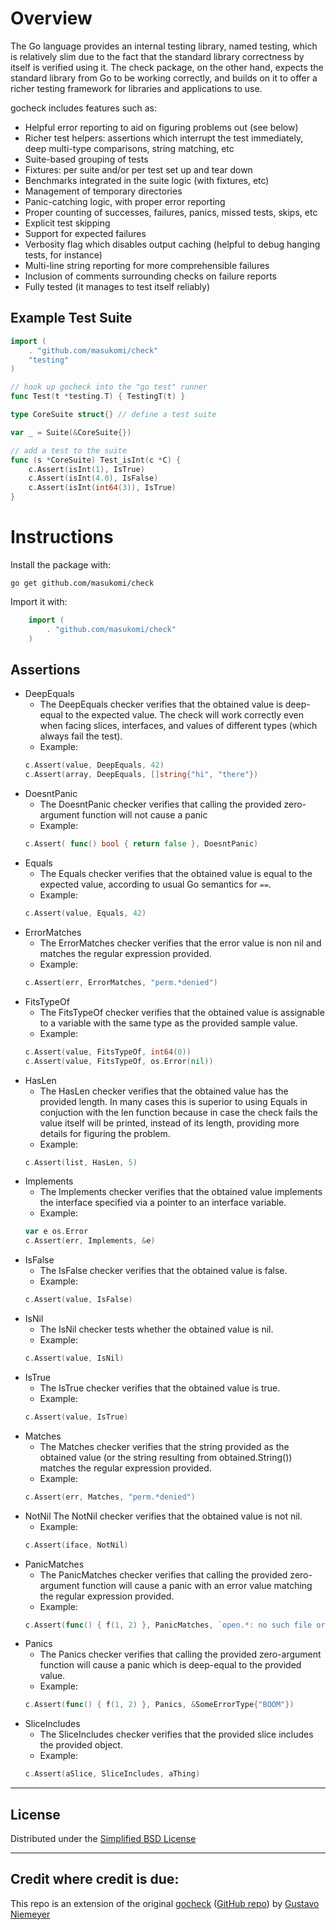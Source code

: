 # Overview
The Go language provides an internal testing library, named testing, which is relatively slim due to the fact that the standard library correctness by itself is verified using it. The check package, on the other hand, expects the standard library from Go to be working correctly, and builds on it to offer a richer testing framework for libraries and applications to use.

gocheck includes features such as:

* Helpful error reporting to aid on figuring problems out (see below)
* Richer test helpers: assertions which interrupt the test immediately, deep multi-type comparisons, string matching, etc
* Suite-based grouping of tests
* Fixtures: per suite and/or per test set up and tear down
* Benchmarks integrated in the suite logic (with fixtures, etc)
* Management of temporary directories
* Panic-catching logic, with proper error reporting
* Proper counting of successes, failures, panics, missed tests, skips, etc
* Explicit test skipping
* Support for expected failures
* Verbosity flag which disables output caching (helpful to debug hanging tests, for instance)
* Multi-line string reporting for more comprehensible failures
* Inclusion of comments surrounding checks on failure reports
* Fully tested (it manages to test itself reliably)

## Example Test Suite

```go
import (
	. "github.com/masukomi/check"
	"testing"
)

// hook up gocheck into the "go test" runner
func Test(t *testing.T) { TestingT(t) }

type CoreSuite struct{} // define a test suite

var _ = Suite(&CoreSuite{})

// add a test to the suite
func (s *CoreSuite) Test_isInt(c *C) {
	c.Assert(isInt(1), IsTrue)
	c.Assert(isInt(4.0), IsFalse)
	c.Assert(isInt(int64(3)), IsTrue)
}
```


Instructions
============

Install the package with:

	go get github.com/masukomi/check

Import it with:
```go
	import (
		. "github.com/masukomi/check"
	)
```

## Assertions

* DeepEquals
	* The DeepEquals checker verifies that the obtained value is deep-equal to the expected value.  The check will work correctly even when facing slices, interfaces, and values of different types (which always fail the test).
	* Example:
	```go
	c.Assert(value, DeepEquals, 42)
	c.Assert(array, DeepEquals, []string{"hi", "there"})
	```
* DoesntPanic
	* The DoesntPanic checker verifies that calling the provided zero-argument function will not cause a panic
	* Example:
	```go
	c.Assert( func() bool { return false }, DoesntPanic)
	```
* Equals
	* The Equals checker verifies that the obtained value is equal to the expected value, according to usual Go semantics for `==`.
	* Example:
	```go
	c.Assert(value, Equals, 42)
	```
* ErrorMatches
	* The ErrorMatches checker verifies that the error value is non nil and matches the regular expression provided.
	* Example:
	```go
	c.Assert(err, ErrorMatches, "perm.*denied")
	```
* FitsTypeOf
	* The FitsTypeOf checker verifies that the obtained value is assignable to a variable with the same type as the provided sample value.
	* Example:
	```go
	c.Assert(value, FitsTypeOf, int64(0))
	c.Assert(value, FitsTypeOf, os.Error(nil))
	```
* HasLen
	* The HasLen checker verifies that the obtained value has the
provided length. In many cases this is superior to using Equals
in conjuction with the len function because in case the check
fails the value itself will be printed, instead of its length,
providing more details for figuring the problem.
	* Example:
	```go
	c.Assert(list, HasLen, 5)
	```
* Implements
	* The Implements checker verifies that the obtained value
implements the interface specified via a pointer to an interface
variable.
	* Example: 
	```go
	var e os.Error
	c.Assert(err, Implements, &e)
	```
* IsFalse
	* The IsFalse checker verifies that the obtained value is false.
	* Example:
	```go
	c.Assert(value, IsFalse)
	```
* IsNil
	* The IsNil checker tests whether the obtained value is nil.
	* Example:
	```go
	c.Assert(value, IsNil)
	```
* IsTrue
	* The IsTrue checker verifies that the obtained value is true.
	* Example:
	```go
	c.Assert(value, IsTrue)
	```
* Matches
	* The Matches checker verifies that the string provided as the obtained value (or the string resulting from obtained.String()) matches the
regular expression provided.
	* Example: 
	```go
	c.Assert(err, Matches, "perm.*denied")
	```
* NotNil
	The NotNil checker verifies that the obtained value is not nil.
	* Example:
	```go
	c.Assert(iface, NotNil)
	```
* PanicMatches
	* The PanicMatches checker verifies that calling the provided zero-argument function will cause a panic with an error value matching the regular expression provided.
	* Example:
	```go
	c.Assert(func() { f(1, 2) }, PanicMatches, `open.*: no such file or directory`)
	```
* Panics
	* The Panics checker verifies that calling the provided zero-argument function will cause a panic which is deep-equal to the provided value.
	* Example:
	```go
	c.Assert(func() { f(1, 2) }, Panics, &SomeErrorType{"BOOM"})
	```
* SliceIncludes
	* The SliceIncludes checker verifies that the provided slice includes the provided object.
	* Example:
	```go
	c.Assert(aSlice, SliceIncludes, aThing)
	```
-----

## License
Distributed under the [Simplified BSD License](http://en.wikipedia.org/wiki/BSD_licenses#2-clause_license_.28.22Simplified_BSD_License.22_or_.22FreeBSD_License.22.29)


-----
## Credit where credit is due:

This repo is an extension of the original [gocheck](http://labix.org/gocheck)
  ([GitHub repo](https://github.com/go-check/check#readme)) by [Gustavo Niemeyer](http://labix.org/)  
